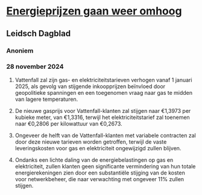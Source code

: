 # [Energieprijzen gaan weer omhoog](https://advance.lexis.com/api/document?collection=news&id=urn:contentItem:6DHK-F3K1-DY4D-Y05K-00000-00&context=1519360)
## Leidsch Dagblad
### Anoniem
### 28 november 2024

1. Vattenfall zal zijn gas- en elektriciteitstarieven verhogen vanaf 1 januari 2025, als gevolg van stijgende inkoopprijzen beïnvloed door geopolitieke spanningen en een toegenomen vraag naar gas te midden van lagere temperaturen.

2. De nieuwe gasprijs voor Vattenfall-klanten zal stijgen naar €1,3973 per kubieke meter, van €1,3316, terwijl het elektriciteitstarief zal toenemen naar €0,2806 per kilowattuur van €0,2673.

3. Ongeveer de helft van de Vattenfall-klanten met variabele contracten zal door deze nieuwe tarieven worden getroffen, terwijl de vaste leveringskosten voor gas en elektriciteit ongewijzigd zullen blijven.

4. Ondanks een lichte daling van de energiebelastingen op gas en elektriciteit, zullen klanten geen significante vermindering van hun totale energierekeningen zien door een substantiële stijging van de kosten voor netwerkbeheer, die naar verwachting met ongeveer 11% zullen stijgen.